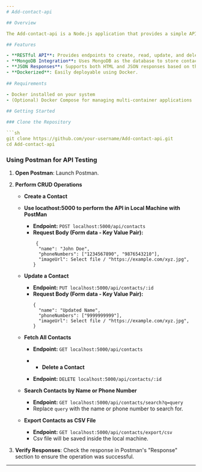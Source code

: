 ```yaml
---
# Add-contact-api

## Overview

The Add-contact-api is a Node.js application that provides a simple API for managing contacts. It uses MongoDB for data storage and supports both JSON responses. This Docker image packages the Add-contact-api and makes it easy to deploy the application in any environment that supports Docker.

## Features

- **RESTful API**: Provides endpoints to create, read, update, and delete contacts.
- **MongoDB Integration**: Uses MongoDB as the database to store contact information.
- **JSON Responses**: Supports both HTML and JSON responses based on the request headers.
- **Dockerized**: Easily deployable using Docker.
  
## Requirements

- Docker installed on your system
- (Optional) Docker Compose for managing multi-container applications
  
## Getting Started

### Clone the Repository

```sh
git clone https://github.com/your-username/Add-contact-api.git
cd Add-contact-api
```

### Using Postman for API Testing

1. **Open Postman**: Launch Postman.
   
2. **Perform CRUD Operations**

   - **Create a Contact**
   - **Use locathost:5000 to perform the API in Local Machine with PostMan**
     - **Endpoint:** `POST localhost:5000/api/contacts`
     - **Request Body (Form data - Key Value Pair):**
       ```
        {
         "name": "John Doe",
         "phoneNumbers": ["1234567890", "9876543210"],
         "imageUrl": Select file / "https://example.com/xyz.jpg",
       }
       ```
       
   - **Update a Contact**
     - **Endpoint:** `PUT localhost:5000/api/contacts/:id`
     - **Request Body (Form data - Key Value Pair):**
       ```
       {
         "name": "Updated Name",
         "phoneNumbers": ["9999999999"],
         "imageUrl": Select file / "https://example.com/xyz.jpg",
       }
       ```
       
   - **Fetch All Contacts**
     - **Endpoint:** `GET localhost:5000/api/contacts`
    
     -   - **Delete a Contact**
     - **Endpoint:** `DELETE localhost:5000/api/contacts/:id`
      
   - **Search Contacts by Name or Phone Number**
     - **Endpoint:** `GET localhost:5000/api/contacts/search?q=query`
     - Replace `query` with the name or phone number to search for.
       
   - **Export Contacts as CSV File**
     - **Endpoint:** `GET localhost:5000/api/contacts/export/csv`
     - Csv file will be saved inside the local machine.
      
3. **Verify Responses**: Check the response in Postman's "Response" section to ensure the operation was successful.



---
```

